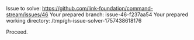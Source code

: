 Issue to solve: https://github.com/link-foundation/command-stream/issues/46
Your prepared branch: issue-46-f237aa54
Your prepared working directory: /tmp/gh-issue-solver-1757438618176

Proceed.